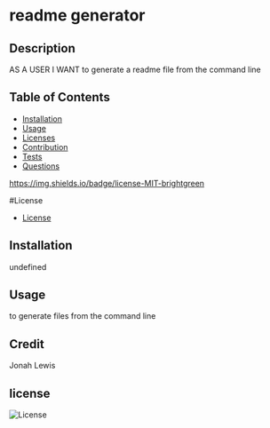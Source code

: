 
# readme generator

## Description
AS A USER I WANT to generate a readme file from the command line

## Table of Contents
* [Installation](#installation)
* [Usage](#usage)
* [Licenses](#licenses)
* [Contribution](#contribution)
* [Tests](#tests)
* [Questions](#questions)

https://img.shields.io/badge/license-MIT-brightgreen
    

#License

* [License](#license)


## Installation
undefined

## Usage
to generate files from the command line

## Credit
Jonah Lewis

## license
![License](https://img.shields.io/static/v1?label=License&message="MIT&color=GREEN)